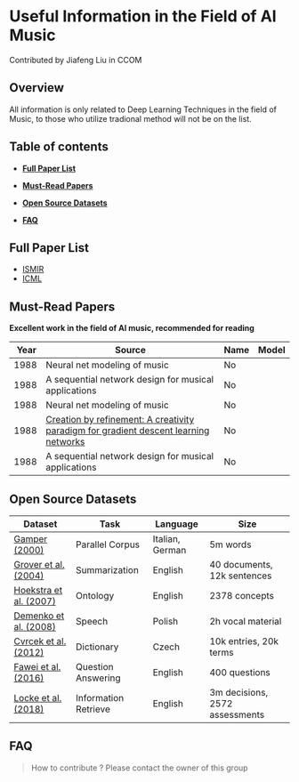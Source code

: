 # Useful Information in the Field of AI Music

Contributed by Jiafeng Liu in CCOM

## Overview

All information is only related to Deep Learning Techniques in the field of Music, to those who utilize tradional method will not be on the list.

## Table of contents

- **[Full Paper List](Papers)**
	
- **[Must-Read Papers](#must\-read-papers)**
	
- **[Open Source Datasets](#open-source-datasets)**

- **[FAQ](#faq)**


## Full Paper List
- [ISMIR](Papers/ISMIR.md)
- [ICML](Papers/ICML.md)


## Must-Read Papers

**Excellent work in the field of AI music, recommended for reading**
<br/>


| Year |  Source | Name | Model |
|------|-----|--------------------------|------|
| 1988 | Neural net modeling of music | No | |
| 1988 | A sequential network design for musical applications | No | |
| 1988 | Neural net modeling of music | No | |
| 1988 | [Creation by refinement: A creativity paradigm for gradient descent learning networks](http://ieeexplore.ieee.org/stamp/stamp.jsp?arnumber=23933) | No | |
| 1988 | A sequential network design for musical applications | No | |



## Open Source Datasets

| Dataset                                          | Task                    | Language        | Size                           |
| ------------------------------------------------ | ----------------------- | --------------- | ------------------------------ |
| [Gamper (2000)](#Gamper)                         | Parallel Corpus         | Italian, German | 5m words                       |
| [Grover et al. (2004)](#Grover)                  | Summarization           | English         | 40 documents, 12k sentences    |
| [Hoekstra et al. (2007)](#Hoekstra)              | Ontology                | English         | 2378 concepts                  |
| [Demenko et al. (2008)](#Demenko)                | Speech                  | Polish          | 2h vocal material              |
| [Cvrcek et al. (2012)](#Cvrcek)                  | Dictionary              | Czech           | 10k entries, 20k terms         |
| [Fawei et al. (2016)](#Fawei)                    | Question Answering      | English         | 400 questions                  |
| [Locke et al. (2018)](#Locke)                    | Information Retrieve    | English         | 3m decisions, 2572 assessments |


## FAQ

> How to contribute ?
Please contact the owner of this group
